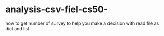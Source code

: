 # analysis-csv-fiel-cs50-
how to get number of survey to help you make a decision with read file as dict and list 
